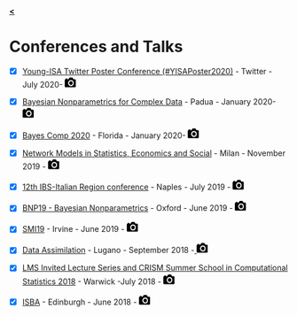 [**<**](/index)

# Conferences and Talks
- [x] [Young-ISA Twitter Poster Conference (#YISAPoster2020)](https://young-istat.github.io/events/posts/2020-07-15-poster-conference-2020/) - Twitter - July 2020- [ <img  width="20" height="20" src="/images/cam3.png"> ](/pages/YisaPoster)
- [x] [Bayesian Nonparametrics for Complex Data](http://bnp4cd.stat.unipd.it/workshop.html) - Padua - January 2020- [ <img  width="20" height="20" src="/images/cam3.png"> ](/pages/PAD)
- [x] [Bayes Comp 2020](http://users.stat.ufl.edu/~jhobert/BayesComp2020/Conf_Website/) - Florida - January 2020- [ <img  width="20" height="20" src="/images/cam3.png"> ](/pages/FLO)
- [x] [Network Models in Statistics, Economics and Social](https://www.eventbrite.it/e/network-models-in-statistics-economics-and-social-registration-59152695304) - Milan - November 2019 - [ <img  width="20" height="20" src="/images/cam3.png"> ](/pages/catto)
- [x] [12th IBS-Italian Region conference](https://ibs-italy.org/?page_id=922&lang=en) - Naples - July 2019 - [ <img  width="20" height="20" src="/images/cam3.png"> ](/pages/Naples)
- [x] [BNP19 - Bayesian Nonparametrics](https://www.stats.ox.ac.uk/bnp12/) - Oxford - June 2019 - [ <img  width="20" height="20" src="/images/cam3.png"> ](/pages/ox) 
- [x] [SMI19](https://sites.uci.edu/smi2019/) - Irvine - June 2019 - [ <img  width="20" height="20" src="/images/cam3.png"> ](/pages/SMI19)
- [x] [Data Assimilation](https://www.ics.usi.ch/index.php/news/285-fomics-dadsi-summer-school-on-data-assimilation) - Lugano - September 2018 -[ <img  width="20" height="20" src="/images/cam3.png"> ](/pages/lug)
- [x] [LMS Invited Lecture Series and CRISM Summer School in Computational Statistics 2018](https://warwick.ac.uk/fac/sci/statistics/crism/workshops/lms2018/) - Warwick -July 2018 - [ <img  width="20" height="20" src="/images/cam3.png"> ](/pages/Warwick18)
- [x] [ISBA](https://bayesian.org/isba2018/) - Edinburgh - June 2018 - [ <img  width="20" height="20" src="/images/cam3.png"> ](/pages/ISBA)


